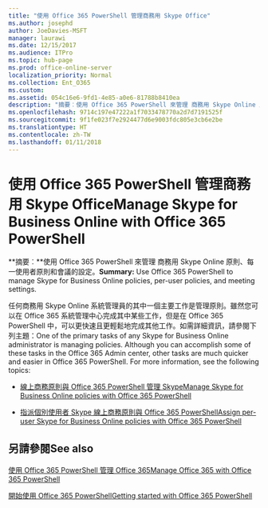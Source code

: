 ```yaml
---
title: "使用 Office 365 PowerShell 管理商務用 Skype Office"
ms.author: josephd
author: JoeDavies-MSFT
manager: laurawi
ms.date: 12/15/2017
ms.audience: ITPro
ms.topic: hub-page
ms.prod: office-online-server
localization_priority: Normal
ms.collection: Ent_O365
ms.custom: 
ms.assetid: 054c16e6-9fd1-4e85-a0e6-81788b8410ea
description: "摘要︰使用 Office 365 PowerShell 來管理 商務用 Skype Online 原則、每一使用者原則和會議的設定。"
ms.openlocfilehash: 9714c197e47222a1f7033478770a2d7d7191525f
ms.sourcegitcommit: 9f1fe023f7e2924477d6e9003fdc805e3cb6e2be
ms.translationtype: HT
ms.contentlocale: zh-TW
ms.lasthandoff: 01/11/2018
---
```

# <a name="manage-skype-for-business-online-with-office-365-powershell"></a><span data-ttu-id="87467-103">使用 Office 365 PowerShell 管理商務用 Skype Office</span><span class="sxs-lookup"><span data-stu-id="87467-103">Manage Skype for Business Online with Office 365 PowerShell</span></span>

 <span data-ttu-id="87467-104">**摘要︰**使用 Office 365 PowerShell 來管理 商務用 Skype Online 原則、每一使用者原則和會議的設定。</span><span class="sxs-lookup"><span data-stu-id="87467-104">**Summary:** Use Office 365 PowerShell to manage Skype for Business Online policies, per-user policies, and meeting settings.</span></span>
  
<span data-ttu-id="87467-p101">任何商務用 Skype Online 系統管理員的其中一個主要工作是管理原則。雖然您可以在 Office 365 系統管理中心完成其中某些工作，但是在 Office 365 PowerShell 中，可以更快速且更輕鬆地完成其他工作。如需詳細資訊，請參閱下列主題：</span><span class="sxs-lookup"><span data-stu-id="87467-p101">One of the primary tasks of any Skype for Business Online administrator is managing policies. Although you can accomplish some of these tasks in the Office 365 Admin center, other tasks are much quicker and easier in Office 365 PowerShell. For more information, see the following topics:</span></span>
  
- [<span data-ttu-id="87467-108">線上商務原則與 Office 365 PowerShell 管理 Skype</span><span class="sxs-lookup"><span data-stu-id="87467-108">Manage Skype for Business Online policies with Office 365 PowerShell</span></span>](manage-skype-for-business-online-policies-with-office-365-powershell.md)
    
- [<span data-ttu-id="87467-109">指派個別使用者 Skype 線上商務原則與 Office 365 PowerShell</span><span class="sxs-lookup"><span data-stu-id="87467-109">Assign per-user Skype for Business Online policies with Office 365 PowerShell</span></span>](assign-per-user-skype-for-business-online-policies-with-office-365-powershell.md)
    
## <a name="see-also"></a><span data-ttu-id="87467-110">另請參閱</span><span class="sxs-lookup"><span data-stu-id="87467-110">See also</span></span>

#### 

[<span data-ttu-id="87467-111">使用 Office 365 PowerShell 管理 Office 365</span><span class="sxs-lookup"><span data-stu-id="87467-111">Manage Office 365 with Office 365 PowerShell</span></span>](manage-office-365-with-office-365-powershell.md)
  
[<span data-ttu-id="87467-112">開始使用 Office 365 PowerShell</span><span class="sxs-lookup"><span data-stu-id="87467-112">Getting started with Office 365 PowerShell</span></span>](getting-started-with-office-365-powershell.md)

